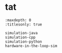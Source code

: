# tat

```{toctree}
:maxdepth: 0
:titlesonly: true

simulation-java
simulation-cpp
simulation-python
hardware-in-the-loop-sim
```
